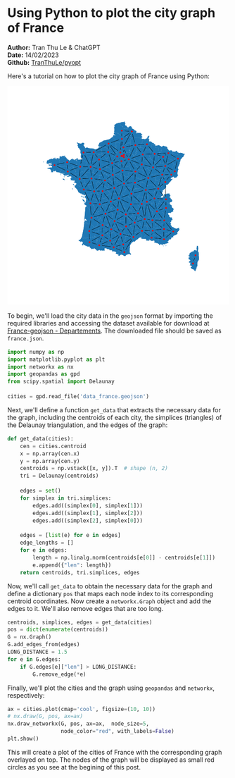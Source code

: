 # Using Python to plot the city graph of France

**Author:** Tran Thu Le & ChatGPT  
**Date:** 14/02/2023  
**Github:** [TranThuLe/pyopt](https://github.com/Tran-Thu-Le/pyopt) 

Here's a tutorial on how to plot the city graph of France using Python:

![](https://github.com/Tran-Thu-Le/ttl_blog/blob/main/images/france.png?raw=true)

To begin, we'll load the city data in the `geojson` format by importing the required libraries and accessing the dataset available for download at [France-geojson - Departements](https://france-geojson.gregoiredavid.fr/). The downloaded file should be saved as `france.json`.


```py 
import numpy as np
import matplotlib.pyplot as plt
import networkx as nx
import geopandas as gpd
from scipy.spatial import Delaunay

cities = gpd.read_file('data_france.geojson')
```

Next, we'll define a function `get_data` that extracts the necessary data for the graph, including the centroids of each city, the simplices (triangles) of the Delaunay triangulation, and the edges of the graph:



```py
def get_data(cities):
    cen = cities.centroid
    x = np.array(cen.x)
    y = np.array(cen.y)
    centroids = np.vstack([x, y]).T  # shape (n, 2)
    tri = Delaunay(centroids)

    edges = set()
    for simplex in tri.simplices:
        edges.add((simplex[0], simplex[1]))
        edges.add((simplex[1], simplex[2]))
        edges.add((simplex[2], simplex[0]))

    edges = [list(e) for e in edges]
    edge_lengths = []
    for e in edges:
        length = np.linalg.norm(centroids[e[0]] - centroids[e[1]])
        e.append({"len": length})
    return centroids, tri.simplices, edges
``` 

Now, we'll call `get_data` to obtain the necessary data for the graph and define a dictionary `pos` that maps each node index to its corresponding centroid coordinates.  Now create a `networkx.Graph` object and add the edges to it. We'll also remove edges that are too long.


```py
centroids, simplices, edges = get_data(cities)
pos = dict(enumerate(centroids))
G = nx.Graph()
G.add_edges_from(edges)
LONG_DISTANCE = 1.5
for e in G.edges:
    if G.edges[e]["len"] > LONG_DISTANCE:
        G.remove_edge(*e)
``` 

Finally, we'll plot the cities and the graph using `geopandas` and `networkx`, respectively:

```py
ax = cities.plot(cmap='cool', figsize=(10, 10))
# nx.draw(G, pos, ax=ax)
nx.draw_networkx(G, pos, ax=ax,  node_size=5,
                 node_color="red", with_labels=False)
plt.show()
``` 

This will create a plot of the cities of France with the corresponding graph overlayed on top. The nodes of the graph will be displayed as small red circles as you see at the begining of this post.